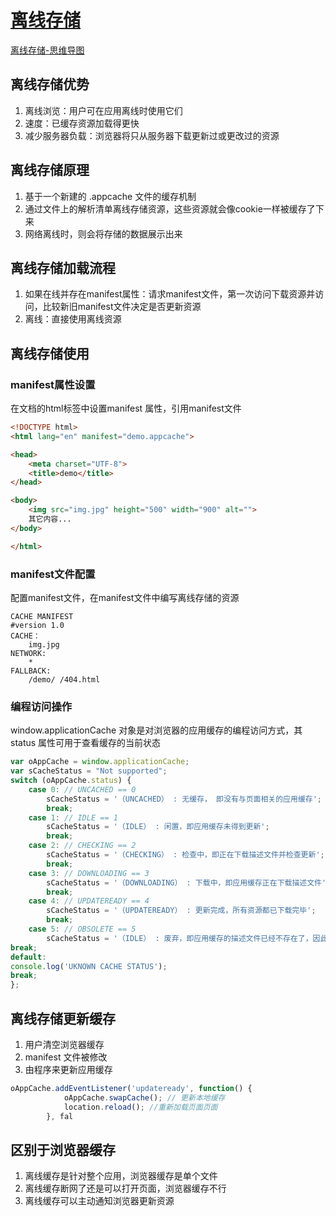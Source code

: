 # [离线存储](https://mp.weixin.qq.com/s/Q-Z8kYWSUJpkpAkTBv1Igw)

[离线存储-思维导图](./mind/04-离线存储.html)

## 离线存储优势

1. 离线浏览：用户可在应用离线时使用它们
2. 速度：已缓存资源加载得更快
3. 减少服务器负载：浏览器将只从服务器下载更新过或更改过的资源

## 离线存储原理

1. 基于一个新建的 .appcache 文件的缓存机制
2. 通过文件上的解析清单离线存储资源，这些资源就会像cookie一样被缓存了下来
3. 网络离线时，则会将存储的数据展示出来

## 离线存储加载流程

1. 如果在线并存在manifest属性：请求manifest文件，第一次访问下载资源并访问，比较新旧manifest文件决定是否更新资源
2. 离线：直接使用离线资源

## 离线存储使用

### manifest属性设置

在文档的html标签中设置manifest 属性，引用manifest文件

```html
<!DOCTYPE html>
<html lang="en" manifest="demo.appcache">

<head>
    <meta charset="UTF-8">
    <title>demo</title>
</head>

<body>
    <img src="img.jpg" height="500" width="900" alt="">
    其它内容...
</body>

</html>
```

### manifest文件配置

配置manifest文件，在manifest文件中编写离线存储的资源

```appcache
CACHE MANIFEST
#version 1.0
CACHE：
    img.jpg
NETWORK:
    *
FALLBACK:
    /demo/ /404.html
```

### 编程访问操作

window.applicationCache 对象是对浏览器的应用缓存的编程访问方式，其 status 属性可用于查看缓存的当前状态

```js
var oAppCache = window.applicationCache;
var sCacheStatus = "Not supported";
switch (oAppCache.status) {
    case 0: // UNCACHED == 0 
        sCacheStatus = '（UNCACHED） : 无缓存， 即没有与页面相关的应用缓存';
        break;
    case 1: // IDLE == 1 
        sCacheStatus = '（IDLE） : 闲置，即应用缓存未得到更新';
        break;
    case 2: // CHECKING == 2 
        sCacheStatus = '（CHECKING） : 检查中，即正在下载描述文件并检查更新';
        break;
    case 3: // DOWNLOADING == 3 
        sCacheStatus = '（DOWNLOADING） : 下载中，即应用缓存正在下载描述文件';
        break;
    case 4: // UPDATEREADY == 4 
        sCacheStatus = '（UPDATEREADY） : 更新完成，所有资源都已下载完毕';
        break;
    case 5: // OBSOLETE == 5 
        sCacheStatus = '（IDLE） : 废弃，即应用缓存的描述文件已经不存在了，因此页面无法再访问应用缓存');
break;
default:
console.log('UKNOWN CACHE STATUS');
break;
};
```

## 离线存储更新缓存

1. 用户清空浏览器缓存
2. manifest 文件被修改
3. 由程序来更新应用缓存

```js
oAppCache.addEventListener('updateready', function() {
            oAppCache.swapCache(); // 更新本地缓存
            location.reload(); //重新加载页面页面
        }, fal
```

## 区别于浏览器缓存

1. 离线缓存是针对整个应用，浏览器缓存是单个文件
2. 离线缓存断网了还是可以打开页面，浏览器缓存不行
3. 离线缓存可以主动通知浏览器更新资源
